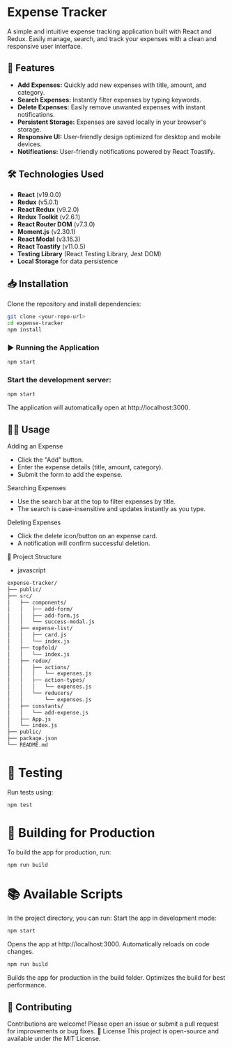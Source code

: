 # Expense Tracker

A simple and intuitive expense tracking application built with React and Redux. Easily manage, search, and track your expenses with a clean and responsive user interface.

## 🚀 Features

- **Add Expenses:** Quickly add new expenses with title, amount, and category.
- **Search Expenses:** Instantly filter expenses by typing keywords.
- **Delete Expenses:** Easily remove unwanted expenses with instant notifications.
- **Persistent Storage:** Expenses are saved locally in your browser's storage.
- **Responsive UI:** User-friendly design optimized for desktop and mobile devices.
- **Notifications:** User-friendly notifications powered by React Toastify.

## 🛠️ Technologies Used

- **React** (v19.0.0)
- **Redux** (v5.0.1)
- **React Redux** (v9.2.0)
- **Redux Toolkit** (v2.6.1)
- **React Router DOM** (v7.3.0)
- **Moment.js** (v2.30.1)
- **React Modal** (v3.16.3)
- **React Toastify** (v11.0.5)
- **Testing Library** (React Testing Library, Jest DOM)
- **Local Storage** for data persistence

## 📥 Installation

Clone the repository and install dependencies:

```bash
git clone <your-repo-url>
cd expense-tracker
npm install
```

### ▶️ Running the Application
```bash
npm start
```

### Start the development server:
```bash
npm start
```
The application will automatically open at http://localhost:3000.

## 🧑‍💻 Usage
Adding an Expense
- Click the "Add" button.
- Enter the expense details (title, amount, category).
- Submit the form to add the expense.

Searching Expenses
- Use the search bar at the top to filter expenses by title.
- The search is case-insensitive and updates instantly as you type.

Deleting Expenses
- Click the delete icon/button on an expense card.
- A notification will confirm successful deletion.

📂 Project Structure
- javascript

```bash
expense-tracker/
├── public/
├── src/
│   ├── components/
│   │   ├── add-form/
│   │   ├── add-form.js
│   │   └── success-modal.js
│   ├── expense-list/
│   │   ├── card.js
│   │   └── index.js
│   ├── topfold/
│   │   └── index.js
│   ├── redux/
│   │   ├── actions/
│   │   │   └── expenses.js
│   │   ├── action-types/
│   │   │   └── expenses.js
│   │   └── reducers/
│   │       └── expenses.js
│   ├── constants/
│   │   └── add-expense.js
│   ├── App.js
│   └── index.js
├── public/
├── package.json
└── README.md
```

# 🧪 Testing
Run tests using:
```bash
npm test
```

# 🚧 Building for Production
To build the app for production, run:
```bash
npm run build 
```


# 📚 Available Scripts
In the project directory, you can run:
Start the app in development mode:

```bash
npm start
```

Opens the app at http://localhost:3000.
Automatically reloads on code changes.

```bash
npm run build
```
Builds the app for production in the build folder.
Optimizes the build for best performance.

## 📌 Contributing
Contributions are welcome! Please open an issue or submit a pull request for improvements or bug fixes.
📄 License
This project is open-source and available under the MIT License.